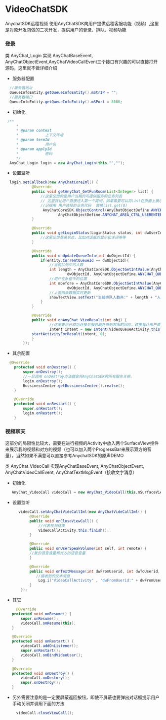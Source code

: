 # VideoChatSDK

 AnychatSDK远程视频
 使用AnyChatSDK向用户提供远程客服功能（视频）,这里是对原开发包做的二次开发，提供用户的登录、排队、视频功能
### 登录
 类 AnyChat_Login 实现 AnyChatBaseEvent, AnyChatObjectEvent,AnyChatVideoCallEvent三个接口有兴趣的可以直接打开源码，这里就不做详细介绍
 * 服务器配置
```java
  //服务器地址
  QueueInfoEntity.getQueueInfoEntity().mStrIP = "";
  //服务器端口
  QueueInfoEntity.getQueueInfoEntity().mSPort = 8080;
```
 * 初始化
```java
 /**
	 * 
	 * @param context
	 *            上下文环境
	 * @param termId
	 *            用户名
	 * @param applyId
	 *            密码
	 */
  AnyChat_Login login = new AnyChat_Login(this,"","");
```
 * 设置监听
```java
  login.setCallback(new AnyChatCoreIml() {
            @Override
            public void getAnyChat_GetFunRoom(List<Integer> list) {
                //这里反馈的是用户当期的可提供服务的业务列表
                // 这里我让用户直接进入第一个房间，如果需要可以将List在页面上展示出来让用户手动选择，之后再调用下面的方法
                //记得用 用户选择的业务代码  替换list.get(0)
                 AnyChatCoreSDK.ObjectControl(AnyChatObjectDefine.ANYCHAT_OBJECT_TYPE_AREA, list.get(0),
                        AnyChatObjectDefine.ANYCHAT_AREA_CTRL_USERENTER, 0, 0, 0, 0, "");
            }

            @Override
            public void getLoginStatus(LoginStatus status, int dwUserId) {
                //这里反馈登录状态，比如对话框的显示和关闭等等
            }

            @Override
            public void onUpdateQueueInfo(int dwObjectId) {
                if(entity.CurrentQueueId == dwObjectId){
                    //当前队列中的人数
                    int length = AnyChatCoreSDK.ObjectGetIntValue(AnyChatObjectDefine.ANYCHAT_OBJECT_TYPE_QUEUE,
                            dwObjectId, AnyChatObjectDefine.ANYCHAT_QUEUE_INFO_LENGTH);
                    //用户在队伍中的位置
                    int mbefore = AnyChatCoreSDK.ObjectGetIntValue(AnyChatObjectDefine.ANYCHAT_OBJECT_TYPE_QUEUE,
                            dwObjectId, AnyChatObjectDefine.ANYCHAT_QUEUE_INFO_BEFOREUSERNUM);
                    //上面两条数据实时更新
                    showTextView.setText("当前排队人数共:" + length + "人,您现在排在第 " + (mbefore + 1) + " 位");
                }
            }

            @Override
            public void onAnyChat_VieoResult(int obj) {
                    //这里表示已成功连接至服务器并得到客服的回应，这里我让用户直接进入视频页面
                    Intent intent = new Intent(VideoQueueActivity.this, VideoCallActivity.class);
		    startActivityForResult(intent, 0);
            }
        });
```
 * 其余配置
```java
  @Override
	protected void onDestroy() {
		super.onDestroy();
		//一旦调用 onDestroy方法就会将AnyChatSDK的所有服务关掉，
		login.onDestroy();
		BussinessCenter.getBussinessCenter().realse();
	}

	@Override
	protected void onRestart() {
		super.onRestart();
		login.onRestart();
	}
```
### 视频聊天

 这部分的局限性比较大，需要在进行视频的Activity中放入两个SurfaceView控件来展示我的视频和对方的视频（也可以加入两个ProgressBar来展示双方的音量），当然如果不满意可以直接参考AnychatSDK的原声DEMO
 
 类 AnyChat_VideoCall 实现AnyChatBaseEvent, AnyChatObjectEvent, AnyChatVideoCallEvent, AnyChatTextMsgEvent（接收文字消息）

 * 初始化
 
 ```java
    AnyChat_VideoCall videoCall = new AnyChat_VideoCall(this,mSurfaceViewSelf,mSurfaceViewRemote);
 ```
 * 设置监听
 ```java
       videoCall.setAnyChatVideCallIml(new AnyChatVideCallIml() {
            @Override
            public void onCloseViewCall() {
            	//代表视频结束
                VideoCallActivity.this.finish();
            }

            @Override
            public void onUserSpeakVolume(int self, int remote) {
	        //我的语音音量和对方的语音音量
            }

            @Override
            public void onTextMessage(int dwFromUserid, int dwToUserid, boolean bSecret, String message) {
               //接收到的文本消息
                Log.i("VideoCallActivity" , "dwFromUserid:" + dwFromUserid + ";dwToUserid:" + dwToUserid + ";MSG:" + message);
            }
        });
 ```
 * 其它
 ```java
      @Override
    protected void onResume() {
        super.onResume();
        videoCall.onResume(this);
    }

    @Override
    protected void onRestart() {
        videoCall.addOnListener();
        super.onRestart();
        videoCall.onBindVideoUser();
    }

    @Override
    protected void onDestroy() {
        videoCall.onDestory();
        super.onDestroy();
    }
 ```
 * 另外需要注意的是一定要屏蔽返回按钮，即使不屏蔽也要弹出对话框提示用户手动关闭并调用下面的方法
 ```java
      videoCall.closeViewCall();
 ```


